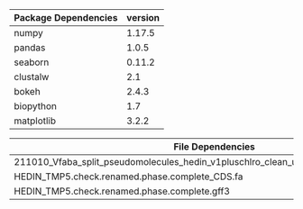| Package Dependencies | version | 
|------|------|
|  numpy            |         1.17.5            | 
|  pandas           |         1.0.5  |
|  seaborn           |        0.11.2  | 
|  clustalw             |      2.1   | 
|  bokeh          |           2.4.3          | 
|  biopython      |           1.7            | 
|  matplotlib       |          3.2.2           | 


| File Dependencies | download link| md5sum | 
|------|------|------|
|  211010_Vfaba_split_pseudomolecules_hedin_v1pluschlro_clean_unanchored_contigs.fasta.gz    |  https://projects.au.dk/fileadmin/projects/fabagenome/211010_Vfaba_split_pseudomolecules_hedin_v1pluschlro_clean_unanchored_contigs.fasta.gz            |  35f6201a63c9dad049c060477f64bbfa             | 
|  HEDIN_TMP5.check.renamed.phase.complete_CDS.fa           |         https://projects.au.dk/fileadmin/ingen_mappe_valgt/HEDIN_TMP5.check.renamed.phase.complete_CDS.fa  |ced3cc7c446dcb0d5a974213e42e4a23   |
|  HEDIN_TMP5.check.renamed.phase.complete.gff3           |        https://projects.au.dk/fileadmin/ingen_mappe_valgt/HEDIN_TMP5.check.renamed.phase.complete.gff3    | fdd7c3bd28f23f6544f997256ef4736a    | 


